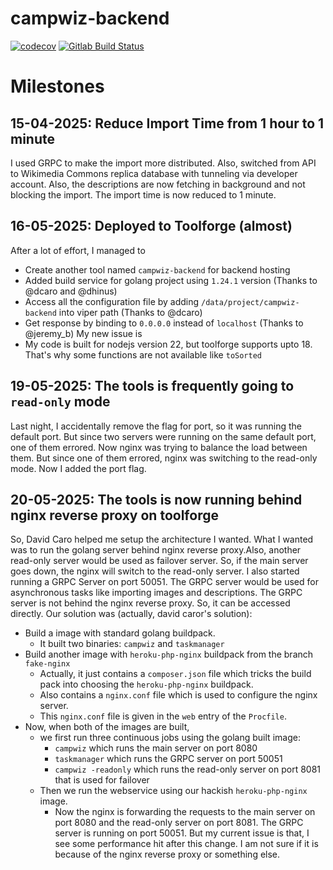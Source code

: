 # campwiz-backend
[![codecov](https://codecov.io/github/nokibsarkar/campwiz-backend/graph/badge.svg?token=E3NPCJRDG3)](https://codecov.io/github/nokibsarkar/campwiz-backend)
[![Gitlab Build Status](https://gitlab.wikimedia.org/nokibsarkar/campwiz-backend/badges/main/pipeline.svg)](https://gitlab.wikimedia.org/nokibsarkar/campwiz-backend/-/commits/main)

# Milestones
## 15-04-2025: Reduce Import Time from 1 hour to 1 minute
I used GRPC to make the import more distributed. Also, switched from API to Wikimedia Commons replica database with tunneling via developer account. Also, the descriptions are now fetching in background and not blocking the import. The import time is now reduced to 1 minute.
## 16-05-2025: Deployed to Toolforge (almost)
After a lot of effort, I managed to
- Create another tool named `campwiz-backend` for backend hosting
- Added build service for golang project using `1.24.1` version (Thanks to @dcaro and @dhinus)
- Access all the configuration file by adding `/data/project/campwiz-backend` into viper path (Thanks to @dcaro)
- Get response by binding to `0.0.0.0` instead of `localhost` (Thanks to @jeremy_b)
My new issue is
- My code is built for nodejs version 22, but toolforge supports upto 18. That's why some functions are not available like `toSorted`

## 19-05-2025: The tools is frequently going to `read-only` mode
Last night, I accidentally remove the flag for  port, so it was running the default port. But since two servers were running on the same default port, one of them errored. Now nginx was trying to balance the load between them. But since one of them errored, nginx was switching to the read-only mode. Now I added the port flag.

## 20-05-2025: The tools is now running behind nginx reverse proxy on toolforge
So, David Caro helped me setup the architecture I wanted. What I wanted was to run the golang server behind nginx reverse proxy.Also, another read-only server would be used as failover server. So, if the main server goes down, the nginx will switch to the read-only server. I also started running a GRPC Server on port 50051. The GRPC server would be used for asynchronous tasks like importing images and descriptions. The GRPC server is not behind the nginx reverse proxy. So, it can be accessed directly. Our solution was (actually, david caror's solution):
- Build a image with standard golang buildpack.
    - It built two binaries: `campwiz` and `taskmanager`
- Build another image with `heroku-php-nginx` buildpack from the branch `fake-nginx`
    - Actually, it just contains a `composer.json` file which tricks the build pack into choosing the `heroku-php-nginx` buildpack.
    - Also contains a `nginx.conf` file which is used to configure the nginx server.
    - This `nginx.conf` file is given in the `web` entry of the `Procfile`.
- Now, when both of the images are built, 
    - we first run three continuous jobs using the golang built image:
        - `campwiz` which runs the main server on port 8080
        - `taskmanager` which runs the GRPC server on port 50051
        - `campwiz -readonly` which runs the read-only server on port 8081 that is used for failover
    - Then we run the webservice using our hackish `heroku-php-nginx` image.
        - Now the nginx is forwarding the requests to the main server on port 8080 and the read-only server on port 8081. The GRPC server is running on port 50051.
But my current issue is that, I see some performance hit after this change. I am not sure if it is because of the nginx reverse proxy or something else.